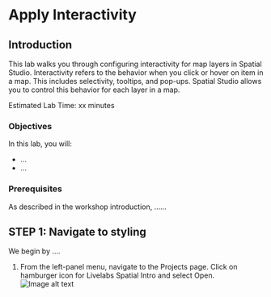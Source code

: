 # Apply Interactivity


## Introduction

This lab walks you through configuring interactivity for map layers in Spatial Studio. Interactivity refers to the behavior when you click or hover on item in a map. This includes selectivity, tooltips, and pop-ups. Spatial Studio allows you to control this behavior for each layer in a map. 

Estimated Lab Time: xx minutes

### Objectives

In this lab, you will:
* ...
* ...

### Prerequisites

As described in the workshop introduction, ......


## **STEP 1:** Navigate to styling

We begin by ....

1. From the left-panel menu, navigate to the Projects page. Click on hamburger icon for Livelabs Spatial Intro and select Open. 
![Image alt text](images/apply-styling-1.png)